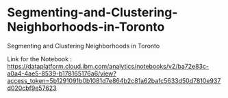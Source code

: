# Segmenting-and-Clustering-Neighborhoods-in-Toronto
Segmenting and Clustering Neighborhoods in Toronto

Link for the Notebook :
https://dataplatform.cloud.ibm.com/analytics/notebooks/v2/ba72e83c-a0a4-4ae5-8539-b178165176a6/view?access_token=5b1291091b0b1081d7e864b2c81a62bafc5633d50d7810e937d020cbf9e57623
